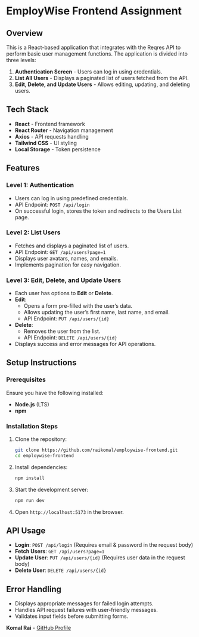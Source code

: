 # EmployWise Frontend Assignment

## Overview

This is a React-based application that integrates with the Reqres API to perform basic user management functions. The application is divided into three levels:

1. **Authentication Screen** - Users can log in using credentials.
2. **List All Users** - Displays a paginated list of users fetched from the API.
3. **Edit, Delete, and Update Users** - Allows editing, updating, and deleting users.

## Tech Stack

- **React** - Frontend framework
- **React Router** - Navigation management
- **Axios** - API requests handling
- **Tailwind CSS** - UI styling
- **Local Storage** - Token persistence

## Features

### Level 1: Authentication

- Users can log in using predefined credentials.
- API Endpoint: `POST /api/login`
- On successful login, stores the token and redirects to the Users List page.

### Level 2: List Users

- Fetches and displays a paginated list of users.
- API Endpoint: `GET /api/users?page=1`
- Displays user avatars, names, and emails.
- Implements pagination for easy navigation.

### Level 3: Edit, Delete, and Update Users

- Each user has options to **Edit** or **Delete**.
- **Edit**:
  - Opens a form pre-filled with the user’s data.
  - Allows updating the user’s first name, last name, and email.
  - API Endpoint: `PUT /api/users/{id}`
- **Delete**:
  - Removes the user from the list.
  - API Endpoint: `DELETE /api/users/{id}`
- Displays success and error messages for API operations.

## Setup Instructions

### Prerequisites

Ensure you have the following installed:

- **Node.js** (LTS)
- **npm** 

### Installation Steps

1. Clone the repository:
   ```bash
   git clone https://github.com/raikomal/employwise-frontend.git
   cd employwise-frontend
   ```
2. Install dependencies:

   ```bash
   npm install
   ```
3. Start the development server:
   ```bash
   npm run dev
   ```
4. Open `http://localhost:5173` in the browser.

## API Usage

- **Login**: `POST /api/login` (Requires email & password in the request body)
- **Fetch Users**: `GET /api/users?page=1`
- **Update User**: `PUT /api/users/{id}` (Requires user data in the request body)
- **Delete User**: `DELETE /api/users/{id}`

## Error Handling

- Displays appropriate messages for failed login attempts.
- Handles API request failures with user-friendly messages.
- Validates input fields before submitting forms.


**Komal Rai** - [GitHub Profile](https://github.com/raikomal)

